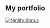 ## My portfolio

[![Netlify Status](https://api.netlify.com/api/v1/badges/740ef51a-8c40-46f2-94fb-efde0d9011d2/deploy-status)](https://app.netlify.com/sites/eloquent-einstein-49d1b5/deploys)
